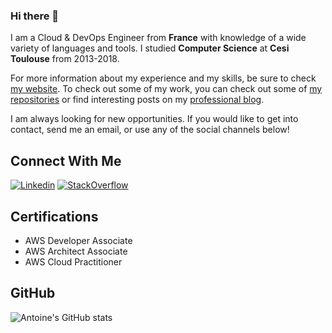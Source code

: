 ### Hi there 👋

<!--
**antoinedelia/antoinedelia** is a ✨ _special_ ✨ repository because its `README.md` (this file) appears on your GitHub profile.

Here are some ideas to get you started:

- 🔭 I’m currently working on ...
- 🌱 I’m currently learning ...
- 👯 I’m looking to collaborate on ...
- 🤔 I’m looking for help with ...
- 💬 Ask me about ...
- 📫 How to reach me: ...
- ⚡ Fun fact: ...
-->

I am a Cloud & DevOps Engineer from __France__ with knowledge of a wide variety of languages and tools. I studied __Computer Science__ at __Cesi Toulouse__ from 2013-2018.

For more information about my experience and my skills, be sure to check [my website](https://antoinedelia.fr). To check out some of my work, you can check out some of [my repositories](https://github.com/antoinedelia?tab=repositories) or find interesting posts on my [professional blog](https://cloud.antoinedelia.fr/en).

I am always looking for new opportunities. If you would like to get into contact, send me an email, or use any of the social channels below!

## Connect With Me

[![Linkedin](https://img.shields.io/badge/LinkedIn-Antoine%20Delia-blue?logo=linkedin)](https://www.linkedin.com/in/antoinedelia/)
[![StackOverflow](https://img.shields.io/stackexchange/stackoverflow/r/4141606?color=gold&label=StackOverflow&logo=stackoverflow&logoColor=white)](https://stackoverflow.com/users/4141606/antoine-delia)

## Certifications

- AWS Developer Associate
- AWS Architect Associate
- AWS Cloud Practitioner

## GitHub

![Antoine's GitHub stats](https://github-readme-streak-stats.herokuapp.com/?user=antoinedelia&theme=dark&hide_border=false)

